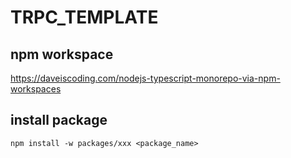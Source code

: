 TRPC_TEMPLATE
===

## npm workspace
https://daveiscoding.com/nodejs-typescript-monorepo-via-npm-workspaces

## install package

```
npm install -w packages/xxx <package_name>
```